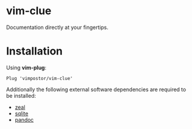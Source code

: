 # vim-clue

Documentation directly at your fingertips.

# Installation

Using **vim-plug**:

```vim
Plug 'vimpostor/vim-clue'
```

Additionally the following external software dependencies are required to be installed:
- [zeal](https://zealdocs.org/)
- [sqlite](https://www.sqlite.org/)
- [pandoc](https://pandoc.org/)
